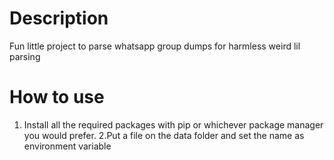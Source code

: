 # Description

Fun little project to parse whatsapp group dumps for harmless weird lil parsing

# How to use

1. Install all the required packages with pip or whichever package manager you would prefer.
2.Put a file on the data folder and set the name as environment variable
